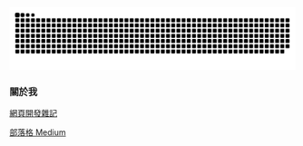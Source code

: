 ![github contribution grid snake animation](https://raw.githubusercontent.com/finfin/finfin/output/github-contribution-grid-snake.svg)


### 關於我
[網頁開發雜記](https://www.facebook.com/thingsaboutwebdev)

[部落格 Medium](https://medium.com/@useme)
